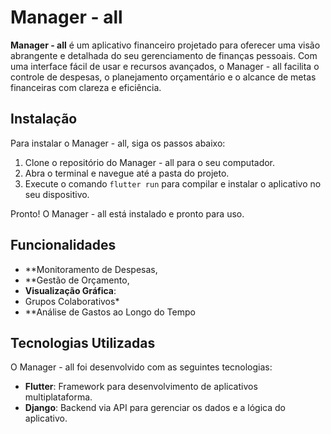 
# Manager - all

**Manager - all** é um aplicativo financeiro projetado para oferecer uma visão abrangente e detalhada do seu gerenciamento de finanças pessoais. Com uma interface fácil de usar e recursos avançados, o Manager - all facilita o controle de despesas, o planejamento orçamentário e o alcance de metas financeiras com clareza e eficiência.

## Instalação

Para instalar o Manager - all, siga os passos abaixo:

1. Clone o repositório do Manager - all para o seu computador.
2. Abra o terminal e navegue até a pasta do projeto.
3. Execute o comando `flutter run` para compilar e instalar o aplicativo no seu dispositivo.

Pronto! O Manager - all está instalado e pronto para uso.

## Funcionalidades

- **Monitoramento de Despesas,
- **Gestão de Orçamento,
- **Visualização Gráfica**:
- Grupos Colaborativos*
- **Análise de Gastos ao Longo do Tempo
## Tecnologias Utilizadas

O Manager - all foi desenvolvido com as seguintes tecnologias:

- **Flutter**: Framework para desenvolvimento de aplicativos multiplataforma.
- **Django**: Backend via API para gerenciar os dados e a lógica do aplicativo.
